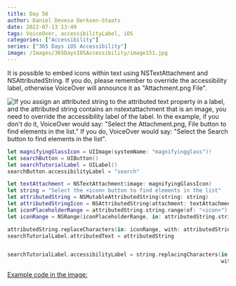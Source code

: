 ```yaml
---
title: Day 56
author: Daniel Devesa Derksen-Staats
date: 2022-07-13 13:49
tags: VoiceOver, accessibilityLabel, iOS
categories: ["Accessibility"]
series: ["365 Days iOS Accessibility"]
image: /Images/365DaysIOSAccessibility/image151.jpg
---
```


It is possible to embed icons within text using NSTextAttachment and NSAttributedString. If you do, please remember to override the accessibility label, otherwise VoiceOver will announce it as "Attachment.png File".  

![If you assign an attributed string to the attributed text property in a label, and the attributed string contains an nstextattachment that is an image, you need to override the accessibility label of the label. In the example, if you don't do it, VoiceOver would say: "Select the Attachment.png, File button to find elements in the list." If you do, VoiceOver would say: "Select the Search button to find elements in the list".](/Images/365DaysIOSAccessibility/image151.jpg)

```swift
let magnifyingGlassIcon = UIImage(systemName: "magnifyingglass")!
let searchButton = UIButton()
let searchTutorialLabel = UILabel()
searchButton.accessibilityLabel = "search"

let textAttachment = NSTextAttachment(image: magnifyingGlassIcon)
let string = "Select the <icon> button to find elements in the list"
let attributedString = NSMutableAttributedString(string: string)
let attributedStringIcon = NSAttributedString(attachment: textAttachment)
let iconPlaceholderRange = attributedString.string.range(of: "<icon>")!
let iconRange = NSRange(iconPlaceholderRange, in: attributedString.string)

attributedString.replaceCharacters(in: iconRange, with: attributedStringIcon)
searchTutorialLabel.attributedText = attributedString


searchTutorialLabel.accessibilityLabel = string.replacingCharacters(in: iconPlaceholderRange,
                                                                    with: searchButton.accessibilityLabel!)
```

[Example code in the image:](https://gist.github.com/dadederk/04c1f0ee17c619083ee5d0cca6dbfdd4)
